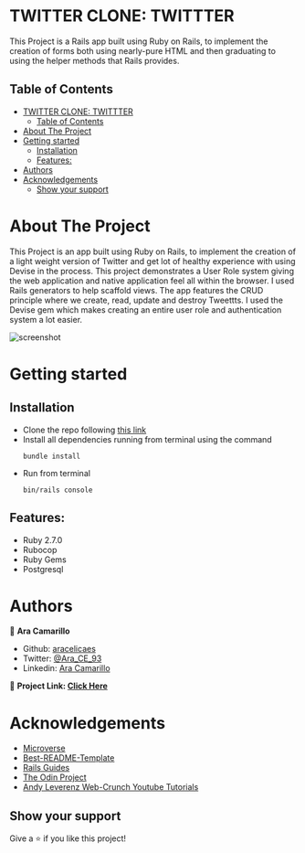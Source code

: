 <!-- PROJECT LOGO -->
# TWITTER CLONE: TWITTTER
This Project is a Rails app built using Ruby on Rails, to implement the creation of forms both using nearly-pure HTML and then graduating to using the helper methods that Rails provides.

<!-- TABLE OF CONTENTS -->
## Table of Contents
- [TWITTER CLONE: TWITTTER](#twitter-clone-twittter)
  - [Table of Contents](#table-of-contents)
- [About The Project](#about-the-project)
- [Getting started](#getting-started)
  - [Installation](#installation)
  - [Features:](#features)
- [Authors](#authors)
- [Acknowledgements](#acknowledgements)
  - [Show your support](#show-your-support)
<!-- ABOUT THE PROJECT -->
# About The Project
This Project is an app built using Ruby on Rails, to implement the creation of a light weight version of Twitter and get lot of healthy experience with using Devise in the process.
This project demonstrates a User Role system giving the web application and native application feel all within the browser. I used Rails generators to help scaffold views. The app features the CRUD principle where we create, read, update and destroy Tweettts. I used the Devise gem which makes creating an entire user role and authentication system a lot easier.

![screenshot](new_user.png)

<!-- GETTING STARTED -->
# Getting started
## Installation
* Clone the repo following [this link](https://github.com/aracelicaes/re-former)
* Install all dependencies running from terminal using the command <pre><code>bundle install
</code></pre>
* Run from terminal <pre><code>bin/rails console
</code></pre>

## Features:
* Ruby 2.7.0
* Rubocop
* Ruby Gems
* Postgresql

<!-- CONTACT -->
# Authors
👤 **Ara Camarillo**

- Github: [aracelicaes](https://github.com/jessicafarias)
- Twitter: [@Ara_CE_93](https://twitter.com/Ara_CE_93)
- Linkedin: [Ara Camarillo](www.linkedin.com/in/ara-camarillo)

📄 **Project Link: [Click Here](https://github.com/aracelicaes/twitter_clone/tree/develop)**
<!-- ACKNOWLEDGEMENTS -->
# Acknowledgements
- [Microverse](https://microverse.org)
- [Best-README-Template](https://github.com/othneildrew/Best-README-Template)
- [Rails Guides](https://guides.rubyonrails.org/)
- [The Odin Project](https://www.theodinproject.com/courses/ruby-on-rails/lessons/authentication#your-task)
- [Andy Leverenz Web-Crunch Youtube Tutorials](https://youtu.be/5gUysPm64a4)

## Show your support

Give a ⭐️ if you like this project!
